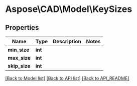 # Aspose\CAD\Model\KeySizes

## Properties
Name | Type | Description | Notes
------------ | ------------- | ------------- | -------------
**min_size** | **int** |  | 
**max_size** | **int** |  | 
**skip_size** | **int** |  | 

[[Back to Model list]](API_README.md#documentation-for-models) [[Back to API list]](API_README.md#documentation-for-api-endpoints) [[Back to API_README]](API_README.md)

